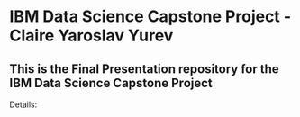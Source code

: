 # IBM Data Science Capstone Project - Claire Yaroslav Yurev

## This is the Final Presentation repository for the IBM Data Science Capstone Project

Details:

